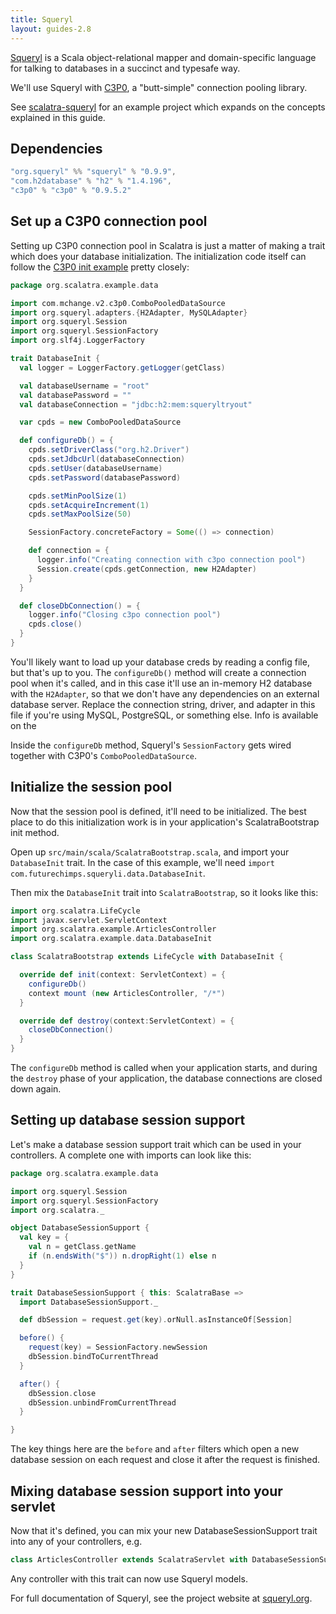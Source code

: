 ```yaml
---
title: Squeryl
layout: guides-2.8
---
```


[Squeryl](https://www.squeryl.org/) is a Scala object-relational mapper and
domain-specific language for talking to databases in a succinct and
typesafe way.

We'll use Squeryl with [C3P0](http://www.mchange.com/projects/c3p0/),
a "butt-simple" connection pooling library.

<div class="alert alert-info">
  <span class="badge badge-info"><i class="glyphicon glyphicon-flag"></i></span>
  See
  <a href="https://github.com/scalatra/scalatra-website-examples/tree/master/{{<2-8-scalatra_short_version>}}/persistence/scalatra-squeryl">scalatra-squeryl</a>
  for an example project which expands on the concepts explained in this guide.
</div>

## Dependencies

```scala
"org.squeryl" %% "squeryl" % "0.9.9",
"com.h2database" % "h2" % "1.4.196",
"c3p0" % "c3p0" % "0.9.5.2"
```

## Set up a C3P0 connection pool

Setting up C3P0 connection pool in Scalatra is just a matter of making
a trait which does your database initialization. The initialization
code itself can follow the
[C3P0 init example](http://www.mchange.com/projects/c3p0/#quickstart)
pretty closely:

```scala
package org.scalatra.example.data

import com.mchange.v2.c3p0.ComboPooledDataSource
import org.squeryl.adapters.{H2Adapter, MySQLAdapter}
import org.squeryl.Session
import org.squeryl.SessionFactory
import org.slf4j.LoggerFactory

trait DatabaseInit {
  val logger = LoggerFactory.getLogger(getClass)

  val databaseUsername = "root"
  val databasePassword = ""
  val databaseConnection = "jdbc:h2:mem:squeryltryout"

  var cpds = new ComboPooledDataSource

  def configureDb() = {
    cpds.setDriverClass("org.h2.Driver")
    cpds.setJdbcUrl(databaseConnection)
    cpds.setUser(databaseUsername)
    cpds.setPassword(databasePassword)

    cpds.setMinPoolSize(1)
    cpds.setAcquireIncrement(1)
    cpds.setMaxPoolSize(50)

    SessionFactory.concreteFactory = Some(() => connection)

    def connection = {
      logger.info("Creating connection with c3po connection pool")
      Session.create(cpds.getConnection, new H2Adapter)
    }
  }

  def closeDbConnection() = {
    logger.info("Closing c3po connection pool")
    cpds.close()
  }
}
```

You'll likely want to load up your database creds by reading a config file,
but that's up to you. The `configureDb()` method will create a connection pool when it's called, and in this case it'll use an in-memory H2 database with the `H2Adapter`, so that we don't have any dependencies on an external database server. Replace the connection string, driver, and adapter in this file if you're using MySQL, PostgreSQL, or something else. Info is available on the

Inside the `configureDb` method, Squeryl's `SessionFactory` gets wired together
with C3P0's `ComboPooledDataSource`.

## Initialize the session pool

Now that the session pool is defined, it'll need to be initialized. The best
place to do this initialization work is in your application's ScalatraBootstrap
init method.

Open up `src/main/scala/ScalatraBootstrap.scala`, and import your `DatabaseInit`
trait. In the case of this example, we'll need
`import com.futurechimps.squeryli.data.DatabaseInit`.

Then mix the `DatabaseInit` trait into `ScalatraBootstrap`, so it looks like this:

```scala
import org.scalatra.LifeCycle
import javax.servlet.ServletContext
import org.scalatra.example.ArticlesController
import org.scalatra.example.data.DatabaseInit

class ScalatraBootstrap extends LifeCycle with DatabaseInit {

  override def init(context: ServletContext) = {
    configureDb()
    context mount (new ArticlesController, "/*")
  }

  override def destroy(context:ServletContext) = {
    closeDbConnection()
  }
}
```

The `configureDb` method is called when your application starts, and during the
`destroy` phase of your application, the database connections are closed down
again.

## Setting up database session support

Let's make a database session support trait which can be used in your
controllers. A complete one with imports can look like this:

```scala
package org.scalatra.example.data

import org.squeryl.Session
import org.squeryl.SessionFactory
import org.scalatra._

object DatabaseSessionSupport {
  val key = {
    val n = getClass.getName
    if (n.endsWith("$")) n.dropRight(1) else n
  }
}

trait DatabaseSessionSupport { this: ScalatraBase =>
  import DatabaseSessionSupport._

  def dbSession = request.get(key).orNull.asInstanceOf[Session]

  before() {
    request(key) = SessionFactory.newSession
    dbSession.bindToCurrentThread
  }

  after() {
    dbSession.close
    dbSession.unbindFromCurrentThread
  }

}
```

The key things here are the `before` and `after` filters which open a new database
session on each request and close it after the request is finished.

## Mixing database session support into your servlet

Now that it's defined, you can mix your new DatabaseSessionSupport trait into
any of your controllers, e.g.

```scala
class ArticlesController extends ScalatraServlet with DatabaseSessionSupport
```

Any controller with this trait can now use Squeryl models.

For full documentation of Squeryl, see the project website at
[squeryl.org](https://www.squeryl.org).
